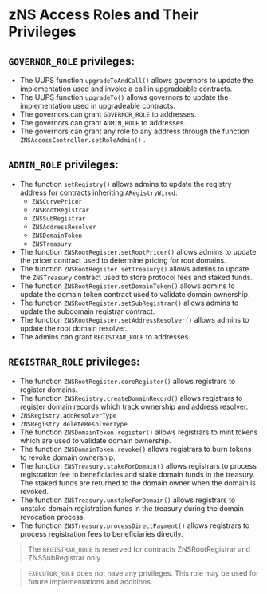 # zNS Access Roles and Their Privileges

## `GOVERNOR_ROLE` privileges:
- The UUPS function `upgradeToAndCall()` allows governors to update the implementation used and invoke a call in upgradeable
contracts. 
- The UUPS function `upgradeTo()` allows governors to update the implementation used in upgradeable contracts. 
- The governors can grant `GOVERNOR_ROLE` to addresses. 
- The governors can grant `ADMIN_ROLE` to addresses. 
- The governors can grant any role to any address through the function `ZNSAccessController.setRoleAdmin()` .

## `ADMIN_ROLE` privileges:
- The function `setRegistry()` allows admins to update the registry address for contracts inheriting `ARegistryWired`:
  - `ZNSCurvePricer` 
  - `ZNSRootRegistrar` 
  - `ZNSSubRegistrar` 
  - `ZNSAddressResolver` 
  - `ZNSDomainToken` 
  - `ZNSTreasury`
- The function `ZNSRootRegister.setRootPricer()` allows admins to update the pricer contract used to determine pricing for root
domains. 
- The function `ZNSRootRegister.setTreasury()` allows admins to update the `ZNSTreasury` contract used to store protocol fees
and staked funds. 
- The function `ZNSRootRegister.setDomainToken()` allows admins to update the domain token contract used to validate domain
ownership. 
- The function `ZNSRootRegister.setSubRegistrar()` allows admins to update the subdomain registrar contract. 
- The function `ZNSRootRegister.setAddressResolver()` allows admins to update the root domain resolver. 
- The admins can grant `REGISTRAR_ROLE` to addresses.

## `REGISTRAR_ROLE` privileges:
- The function `ZNSRootRegister.coreRegister()` allows registrars to register domains. 
- The function `ZNSRegistry.createDomainRecord()` allows registrars to register domain records which track ownership and address
resolver. 
- `ZNSRegistry.addResolverType`
- `ZNSRegistry.deleteResolverType`
- The function `ZNSDomainToken.register()` allows registrars to mint tokens which are used to validate domain ownership. 
- The function `ZNSDomainToken.revoke()` allows registrars to burn tokens to revoke domain ownership. 
- The function `ZNSTreasury.stakeForDomain()` allows registrars to process registration fee to beneficiaries and stake domain funds
in the treasury. The staked funds are returned to the domain owner when the domain is revoked. 
- The function `ZNSTreasury.unstakeForDomain()` allows registrars to unstake domain registration funds in the treasury during the
domain revocation process. 
- The function `ZNSTreasury.processDirectPayment()` allows registrars to process registration fees to beneficiaries directly.
>The `REGISTRAR_ROLE` is reserved for contracts ZNSRootRegistrar and ZNSSubRegistrar only.

>`EXECUTOR_ROLE` does not have any privileges. This role may be used for future implementations and additions.
